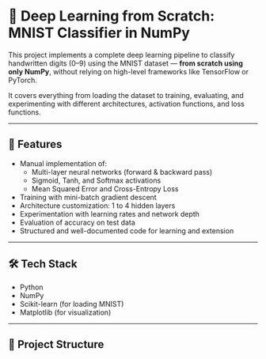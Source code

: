 # 🧠 Deep Learning from Scratch: MNIST Classifier in NumPy

This project implements a complete deep learning pipeline to classify handwritten digits (0–9) using the MNIST dataset — **from scratch using only NumPy**, without relying on high-level frameworks like TensorFlow or PyTorch.

It covers everything from loading the dataset to training, evaluating, and experimenting with different architectures, activation functions, and loss functions.

---

## 🚀 Features

- Manual implementation of:
  - Multi-layer neural networks (forward & backward pass)
  - Sigmoid, Tanh, and Softmax activations
  - Mean Squared Error and Cross-Entropy Loss
- Training with mini-batch gradient descent
- Architecture customization: 1 to 4 hidden layers
- Experimentation with learning rates and network depth
- Evaluation of accuracy on test data
- Structured and well-documented code for learning and extension

---

## 🛠 Tech Stack

- Python
- NumPy
- Scikit-learn (for loading MNIST)
- Matplotlib (for visualization)

---

## 📁 Project Structure
